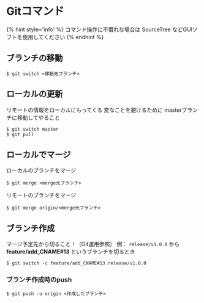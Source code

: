 # Gitコマンド

{% hint style='info' %}
コマンド操作に不慣れな場合は SourceTree などGUIソフトを使用してください
{% endhint %}


## ブランチの移動
```
$ git switch <移動先ブランチ>
```

## ローカルの更新
リモートの情報をローカルにもってくる
変なことを避けるために masterブランチに移動してやること
```
$ git switch master
$ git pull
```

## ローカルでマージ
ローカルのブランチをマージ
```
$ git merge <merge元ブランチ>
```
リモートのブランチをマージ
```
$ git merge origin/<merge元ブランチ>
```


## ブランチ作成
マージ予定先から切ること！（Git運用参照）
例： `release/v1.0.0` から **feature/add_CNAME#13** というブランチを切るとき
```
$ git switch -c feature/add_CNAME#13 release/v1.0.0

```
### ブランチ作成時のpush
```
$ git push -u origin <作成したブランチ>
```


<br>
<br>
